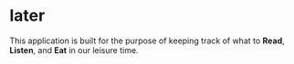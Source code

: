 # later
This application is built for the purpose of keeping track of what to **Read**, **Listen**, and **Eat** in our leisure time. 
